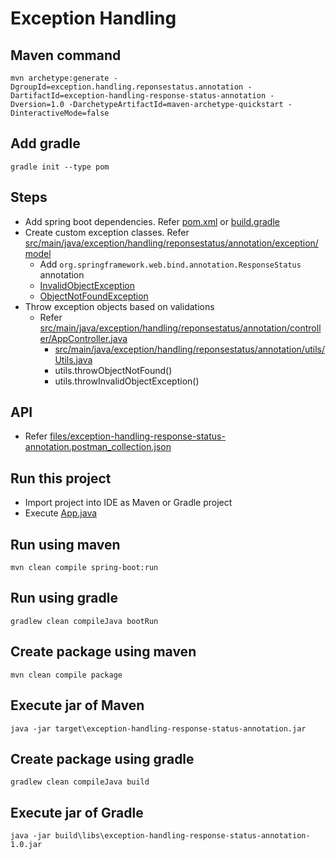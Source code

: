 # Exception Handling 

## Maven command
```
mvn archetype:generate -DgroupId=exception.handling.reponsestatus.annotation -DartifactId=exception-handling-response-status-annotation -Dversion=1.0 -DarchetypeArtifactId=maven-archetype-quickstart -DinteractiveMode=false
```

## Add gradle
```
gradle init --type pom
```

## Steps
* Add spring boot dependencies. Refer [pom.xml](pom.xml) or [build.gradle](build.gradle)
* Create custom exception classes. Refer [src/main/java/exception/handling/reponsestatus/annotation/exception/model](src/main/java/exception/handling/reponsestatus/annotation/exception/model)
	* Add `org.springframework.web.bind.annotation.ResponseStatus` annotation
	* [InvalidObjectException](src/main/java/exception/handling/reponsestatus/annotation/exception/model/InvalidObjectException.java)
	* [ObjectNotFoundException](src/main/java/exception/handling/reponsestatus/annotation/exception/model/ObjectNotFoundException.java) 
* Throw exception objects based on validations
	* Refer [src/main/java/exception/handling/reponsestatus/annotation/controller/AppController.java](src/main/java/exception/handling/reponsestatus/annotation/controller/AppController.java)
		* [src/main/java/exception/handling/reponsestatus/annotation/utils/Utils.java](src/main/java/exception/handling/reponsestatus/annotation/utils/Utils.java)
		* utils.throwObjectNotFound()
		* utils.throwInvalidObjectException() 

## API
* Refer [files/exception-handling-response-status-annotation.postman_collection.json](files/exception-handling-response-status-annotation.postman_collection.json)

## Run this project
* Import project into IDE as Maven or Gradle project
* Execute [App.java](src/main/java/exception/handling/reponsestatus/annotation/App.java)

## Run using maven
```
mvn clean compile spring-boot:run
```

## Run using gradle
```
gradlew clean compileJava bootRun
```

## Create package using maven
```
mvn clean compile package
```

## Execute jar of Maven
```
java -jar target\exception-handling-response-status-annotation.jar
```

## Create package using gradle
```
gradlew clean compileJava build
```

## Execute jar of Gradle
```
java -jar build\libs\exception-handling-response-status-annotation-1.0.jar
```